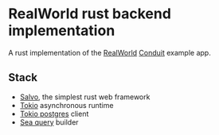 # RealWorld rust backend implementation

A rust implementation of the [RealWorld](https://github.com/gothinkster/realworld) [Conduit](https://demo.realworld.io/#/) example app.

## Stack

- [Salvo](https://salvo.rs/), the simplest rust web framework
- [Tokio](https://tokio.rs/) asynchronous runtime
- [Tokio postgres](https://docs.rs/tokio-postgres/latest/tokio_postgres/) client
- [Sea query](https://docs.rs/sea-query/latest/sea_query/) builder

<!-- TODO: how to run -->
<!-- TODO: test -->
<!-- TODO: architecture -->
